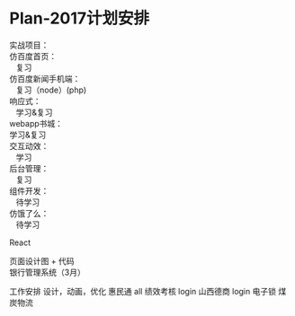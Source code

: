 # Plan-2017计划安排<br>
实战项目：<br>
仿百度首页：<br>
    复习<br>
仿百度新闻手机端：<br>
    复习（node）(php)<br>
响应式：<br>
    学习&复习<br>
webapp书城：<br>
    学习&复习<br>
交互动效：<br>
    学习<br>
后台管理：<br>
    复习<br>
组件开发：<br>
    待学习<br>
仿饿了么：<br>
    待学习<br>
    

React

页面设计图 + 代码<br/>
银行管理系统（3月）


工作安排
设计，动画，优化
惠民通 all 
绩效考核 login
山西德商 login
电子锁
煤炭物流

